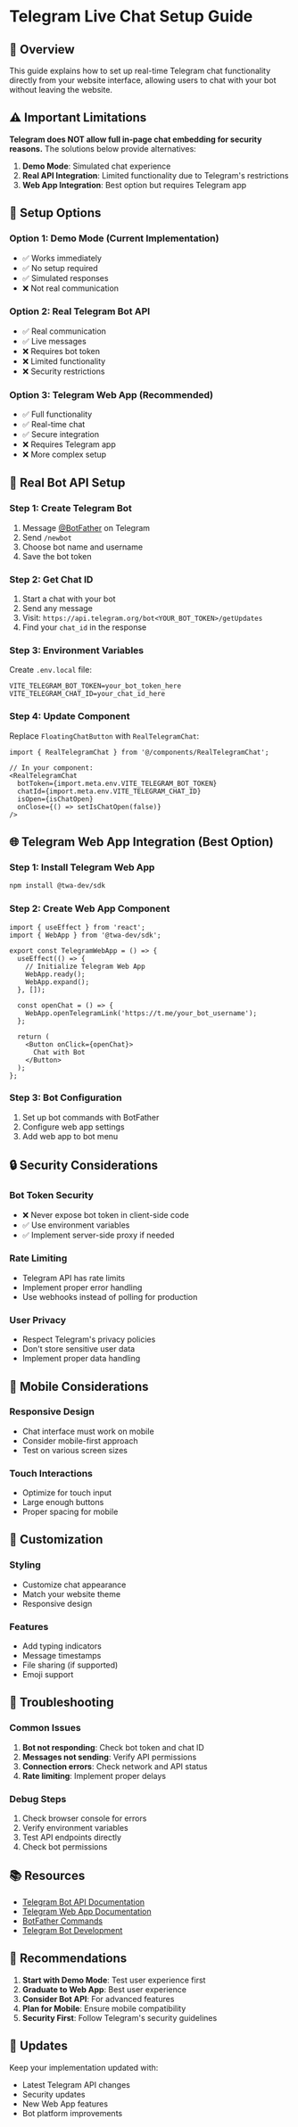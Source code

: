 # Telegram Live Chat Setup Guide

## 🎯 Overview

This guide explains how to set up real-time Telegram chat functionality directly from your website interface, allowing users to chat with your bot without leaving the website.

## ⚠️ Important Limitations

**Telegram does NOT allow full in-page chat embedding for security reasons.** The solutions below provide alternatives:

1. **Demo Mode**: Simulated chat experience
2. **Real API Integration**: Limited functionality due to Telegram's restrictions
3. **Web App Integration**: Best option but requires Telegram app

## 🚀 Setup Options

### Option 1: Demo Mode (Current Implementation)
- ✅ Works immediately
- ✅ No setup required
- ✅ Simulated responses
- ❌ Not real communication

### Option 2: Real Telegram Bot API
- ✅ Real communication
- ✅ Live messages
- ❌ Requires bot token
- ❌ Limited functionality
- ❌ Security restrictions

### Option 3: Telegram Web App (Recommended)
- ✅ Full functionality
- ✅ Real-time chat
- ✅ Secure integration
- ❌ Requires Telegram app
- ❌ More complex setup

## 🔧 Real Bot API Setup

### Step 1: Create Telegram Bot
1. Message [@BotFather](https://t.me/botfather) on Telegram
2. Send `/newbot`
3. Choose bot name and username
4. Save the bot token

### Step 2: Get Chat ID
1. Start a chat with your bot
2. Send any message
3. Visit: `https://api.telegram.org/bot<YOUR_BOT_TOKEN>/getUpdates`
4. Find your `chat_id` in the response

### Step 3: Environment Variables
Create `.env.local` file:
```env
VITE_TELEGRAM_BOT_TOKEN=your_bot_token_here
VITE_TELEGRAM_CHAT_ID=your_chat_id_here
```

### Step 4: Update Component
Replace `FloatingChatButton` with `RealTelegramChat`:

```tsx
import { RealTelegramChat } from '@/components/RealTelegramChat';

// In your component:
<RealTelegramChat
  botToken={import.meta.env.VITE_TELEGRAM_BOT_TOKEN}
  chatId={import.meta.env.VITE_TELEGRAM_CHAT_ID}
  isOpen={isChatOpen}
  onClose={() => setIsChatOpen(false)}
/>
```

## 🌐 Telegram Web App Integration (Best Option)

### Step 1: Install Telegram Web App
```bash
npm install @twa-dev/sdk
```

### Step 2: Create Web App Component
```tsx
import { useEffect } from 'react';
import { WebApp } from '@twa-dev/sdk';

export const TelegramWebApp = () => {
  useEffect(() => {
    // Initialize Telegram Web App
    WebApp.ready();
    WebApp.expand();
  }, []);

  const openChat = () => {
    WebApp.openTelegramLink('https://t.me/your_bot_username');
  };

  return (
    <Button onClick={openChat}>
      Chat with Bot
    </Button>
  );
};
```

### Step 3: Bot Configuration
1. Set up bot commands with BotFather
2. Configure web app settings
3. Add web app to bot menu

## 🔒 Security Considerations

### Bot Token Security
- ❌ Never expose bot token in client-side code
- ✅ Use environment variables
- ✅ Implement server-side proxy if needed

### Rate Limiting
- Telegram API has rate limits
- Implement proper error handling
- Use webhooks instead of polling for production

### User Privacy
- Respect Telegram's privacy policies
- Don't store sensitive user data
- Implement proper data handling

## 📱 Mobile Considerations

### Responsive Design
- Chat interface must work on mobile
- Consider mobile-first approach
- Test on various screen sizes

### Touch Interactions
- Optimize for touch input
- Large enough buttons
- Proper spacing for mobile

## 🎨 Customization

### Styling
- Customize chat appearance
- Match your website theme
- Responsive design

### Features
- Add typing indicators
- Message timestamps
- File sharing (if supported)
- Emoji support

## 🚨 Troubleshooting

### Common Issues
1. **Bot not responding**: Check bot token and chat ID
2. **Messages not sending**: Verify API permissions
3. **Connection errors**: Check network and API status
4. **Rate limiting**: Implement proper delays

### Debug Steps
1. Check browser console for errors
2. Verify environment variables
3. Test API endpoints directly
4. Check bot permissions

## 📚 Resources

- [Telegram Bot API Documentation](https://core.telegram.org/bots/api)
- [Telegram Web App Documentation](https://core.telegram.org/bots/webapps)
- [BotFather Commands](https://t.me/botfather)
- [Telegram Bot Development](https://core.telegram.org/bots)

## 🎯 Recommendations

1. **Start with Demo Mode**: Test user experience first
2. **Graduate to Web App**: Best user experience
3. **Consider Bot API**: For advanced features
4. **Plan for Mobile**: Ensure mobile compatibility
5. **Security First**: Follow Telegram's security guidelines

## 🔄 Updates

Keep your implementation updated with:
- Latest Telegram API changes
- Security updates
- New Web App features
- Bot platform improvements 